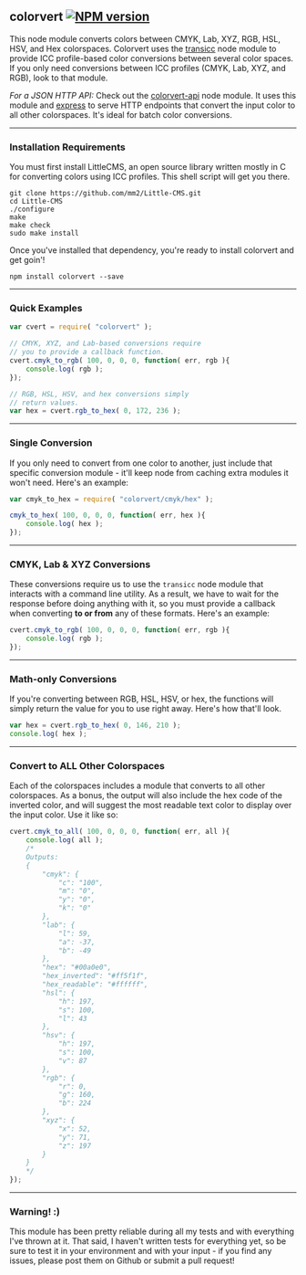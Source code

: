 ## colorvert [![NPM version](https://badge.fury.io/js/colorvert.svg)](http://badge.fury.io/js/colorvert)

This node module converts colors between CMYK, Lab, XYZ, RGB, HSL, HSV, and Hex colorspaces. Colorvert uses the [transicc](https://github.com/jpederson/node-transicc) node module to provide ICC profile-based color conversions between several color spaces. If you only need conversions between ICC profiles (CMYK, Lab, XYZ, and RGB), look to that module.

*For a JSON HTTP API:* Check out the [colorvert-api](https://github.com/jpederson/node-colorvert-api) node module. It uses this module and [express](https://github.com/strongloop/express) to serve HTTP endpoints that convert the input color to all other colorspaces. It's ideal for batch color conversions.

*****

### Installation Requirements

You must first install LittleCMS, an open source library written mostly in C for converting colors using ICC profiles. This shell script will get you there.

```shell
git clone https://github.com/mm2/Little-CMS.git
cd Little-CMS
./configure 
make 
make check 
sudo make install
```

Once you've installed that dependency, you're ready to install colorvert and get goin'!

```shell
npm install colorvert --save
```

*****

### Quick Examples

```js
var cvert = require( "colorvert" );

// CMYK, XYZ, and Lab-based conversions require
// you to provide a callback function.
cvert.cmyk_to_rgb( 100, 0, 0, 0, function( err, rgb ){
	console.log( rgb );
});

// RGB, HSL, HSV, and hex conversions simply 
// return values.
var hex = cvert.rgb_to_hex( 0, 172, 236 );
```

*****

### Single Conversion

If you only need to convert from one color to another, just include that specific conversion module - it'll keep node from caching extra modules it won't need. Here's an example:

```js
var cmyk_to_hex = require( "colorvert/cmyk/hex" );

cmyk_to_hex( 100, 0, 0, 0, function( err, hex ){
	console.log( hex );
});
```

*****

### CMYK, Lab & XYZ Conversions

These conversions require us to use the `transicc` node module that interacts with a command line utility. As a result, we have to wait for the response before doing anything with it, so you must provide a callback when converting **to or from** any of these formats. Here's an example:

```js
cvert.cmyk_to_rgb( 100, 0, 0, 0, function( err, rgb ){
	console.log( rgb );
});
```

*****

### Math-only Conversions

If you're converting between RGB, HSL, HSV, or hex, the functions will simply return the value for you to use right away. Here's how that'll look.

```js
var hex = cvert.rgb_to_hex( 0, 146, 210 );
console.log( hex );
```

*****

### Convert to ALL Other Colorspaces

Each of the colorspaces includes a module that converts to all other colorspaces. As a bonus, the output will also include the hex code of the inverted color, and will suggest the most readable text color to display over the input color. Use it like so:

```js
cvert.cmyk_to_all( 100, 0, 0, 0, function( err, all ){
	console.log( all );
	/*
	Outputs:
	{
		"cmyk": {
			"c": "100",
			"m": "0",
			"y": "0",
			"k": "0"
		},
		"lab": {
			"l": 59,
			"a": -37,
			"b": -49
		},
		"hex": "#00a0e0",
		"hex_inverted": "#ff5f1f",
		"hex_readable": "#ffffff",
		"hsl": {
			"h": 197,
			"s": 100,
			"l": 43
		},
		"hsv": {
			"h": 197,
			"s": 100,
			"v": 87
		},
		"rgb": {
			"r": 0,
			"g": 160,
			"b": 224
		},
		"xyz": {
			"x": 52,
			"y": 71,
			"z": 197
		}
	}
	*/
});
```

*****

### Warning! :)

This module has been pretty reliable during all my tests and with everything I've thrown at it. That said, I haven't written tests for everything yet, so be sure to test it in your environment and with your input - if you find any issues, please post them on Github or submit a pull request!
